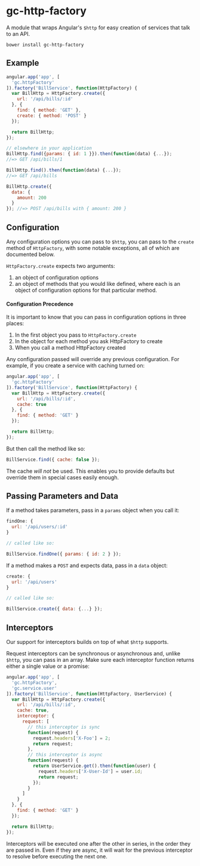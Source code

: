 # gc-http-factory

A module that wraps Angular's `$http` for easy creation of services that talk to an API.

```
bower install gc-http-factory
```

## Example

```js
angular.app('app', [
  'gc.httpFactory'
]).factory('BillService', function(HttpFactory) {
  var BillHttp = HttpFactory.create({
    url: '/api/bills/:id'
  }, {
    find: { method: 'GET' },
    create: { method: 'POST' }
  });

  return BillHttp;
});

// elsewhere in your application
BillHttp.find({params: { id: 1 }}).then(function(data) {...});
//=> GET /api/bills/1

BillHttp.find().then(function(data) {...});
//=> GET /api/bills

BillHttp.create({
  data: {
    amount: 200
  }
}); //=> POST /api/bills with { amount: 200 }
```

## Configuration

Any configuration options you can pass to `$http`, you can pass to the `create` method of `HttpFactory`, with some notable exceptions, all of which are documented below.

`HttpFactory.create` expects two arguments:

1. an object of configuration options
2. an object of methods that you would like defined, where each is an object of configuration options for that particular method.


#### Configuration Precedence

It is important to know that you can pass in configuration options in three places:

1. In the first object you pass to `HttpFactory.create`
2. In the object for each method you ask HttpFactory to create
3. When you call a method HttpFactory created

Any configuration passed will override any previous configuration. For example, if you create a service with caching turned on:

```js
angular.app('app', [
  'gc.httpFactory'
]).factory('BillService', function(HttpFactory) {
  var BillHttp = HttpFactory.create({
    url: '/api/bills/:id',
    cache: true
  }, {
    find: { method: 'GET' }
  });

  return BillHttp;
});
```

But then call the method like so:

```js
BillService.find({ cache: false });
```

The cache _will not_ be used. This enables you to provide defaults but override them in special cases easily enough.

## Passing Parameters and Data

If a method takes parameters, pass in a `params` object when you call it:

```js
findOne: {
  url: '/api/users/:id'
}

// called like so:

BillService.findOne({ params: { id: 2 } });
```

If a method makes a `POST` and expects data, pass in a `data` object:

```js
create: {
  url: '/api/users'
}

// called like so:

BillService.create({ data: {...} });
```

## Interceptors

Our support for interceptors builds on top of what `$http` supports.

Request interceptors can be synchronous or asynchronous and, unlike `$http`, you can pass in an array. Make sure each interceptor function returns either a single value or a promise:

```js
angular.app('app', [
  'gc.httpFactory',
  'gc.service.user'
]).factory('BillService', function(HttpFactory, UserService) {
  var BillHttp = HttpFactory.create({
    url: '/api/bills/:id',
    cache: true,
    interceptor: {
      request: [
        // this interceptor is sync
        function(request) {
          request.headers['X-Foo'] = 2;
          return request;
        },
        // this interceptor is async
        function(request) {
          return UserService.get().then(function(user) {
            request.headers['X-User-Id'] = user.id;
            return request;
          });
        }
      ]
    }
  }, {
    find: { method: 'GET' }
  });

  return BillHttp;
});
```

Interceptors will be executed one after the other in series, in the order they are passed in. Even if they are async, it will wait for the previous interceptor to resolve before executing the next one.
